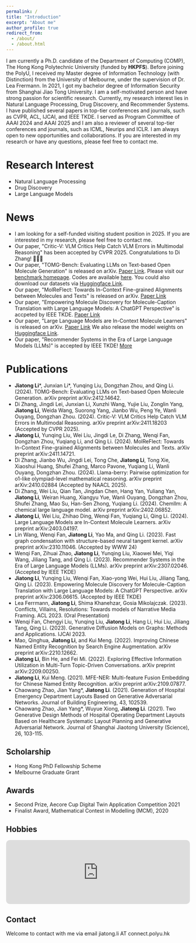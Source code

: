 ```yaml
---
permalink: /
title: "Introduction"
excerpt: "About me"
author_profile: true
redirect_from: 
  - /about/
  - /about.html
---
```



I am currently a Ph.D. candidate of the Department of Computing (COMP), The Hong Kong Polytechnic University (funded by **HKPFS**). Before joining the PolyU, I received my Master degree of Information Technology (with Distinction) from the University of Melbourne, under the supervision of Dr. Lea Frermann. In 2021, I got my bachelor degree of Information Security from Shanghai Jiao Tong University. I am a self-motivated person and have strong passion for scientific research. Currently, my research interest lies in Natural Language Processing, Drug Discovery, and Recommender Systems. I have published several papers in top-tier conferences and journals, such as CVPR, ACL, IJCAI, and IEEE TKDE. I served as Program Committee of AAAI 2024 and AAAI 2025 and I am also a reviewer of several top-tier conferences and journals, such as ICML, Neurips and ICLR. I am always open to new opportunities and collaborations. If you are interested in my research or have any questions, please feel free to contact me.

Research Interest
======
* Natural Language Processing
* Drug Discovery
* Large Language Models

News
======
* I am looking for a self-funded visiting student position in 2025. If you are interested in my research, please feel free to contact me.
* Our paper, "Critic-V: VLM Critics Help Catch VLM Errors in Multimodal Reasoning" has been accepted by CVPR 2025. Congratulations to Di Zhang! 🎉🎉🎉
* Our paper, "TOMG-Bench: Evaluating LLMs on Text-based Open Molecule Generation" is released on arXiv. [Paper Link](https://arxiv.org/abs/2412.14642). Please visit our [benchmark homepage](https://phenixace.github.io/tomgbench/). Codes are available [here](https://github.com/phenixace/TOMG-Bench). You could also download our datasets via [Huggingface Link](https://huggingface.co/datasets/Duke-de-Artois/TOMG-Bench).
* Our paper, "MolReFlect: Towards In-Context Fine-grained Alignments between Molecules and Texts" is released on arXiv. [Paper Link](https://arxiv.org/abs/2411.14721)
* Our paper, "Empowering Molecule Discovery for Molecule-Caption Translation with Large Language Models: A ChatGPT Perspective" is accpeted by IEEE TKDE. [Paper Link](https://arxiv.org/abs/2306.06615)
* Our paper, "Large Language Models are In-Context Molecule Learners" is released on arXiv. [Paper Link](https://arxiv.org/abs/2403.04197) We also release the model weights on [Huggingface Link](https://huggingface.co/phenixace/).
* Our paper, "Recommender Systems in the Era of Large Language Models (LLMs)" is accepted by IEEE TKDE! [More](https://arxiv.org/abs/2307.02046)

Publications
======
* **Jiatong Li***, Junxian Li*, Yunqing Liu, Dongzhan Zhou, and Qing Li. (2024). TOMG-Bench: Evaluating LLMs on Text-based Open Molecule Generation. arXiv preprint arXiv:2412.14642.
* Di Zhang, Jingdi Lei, Junxian Li, Xunzhi Wang, Yujie Liu, Zonglin Yang, **Jiatong Li**, Weida Wang, Suorong Yang, Jianbo Wu, Peng Ye, Wanli Ouyang, Dongzhan Zhou. (2024). Critic-V: VLM Critics Help Catch VLM Errors in Multimodal Reasoning. arXiv preprint arXiv:2411.18203 (Accepted by CVPR 2025).
* **Jiatong Li**, Yunqing Liu, Wei Liu, Jingdi Le, Di Zhang, Wenqi Fan, Dongzhan Zhou, Yuqiang Li, and Qing Li. (2024). MolReFlect: Towards In-Context Fine-grained Alignments between Molecules and Texts. arXiv preprint arXiv:2411.14721.
* Di Zhang, Jianbo Wu, Jingdi Lei, Tong Che, **Jiatong Li**, Tong Xie, Xiaoshui Huang, Shufei Zhang, Marco Pavone, Yuqiang Li, Wanli Ouyang, Dongzhan Zhou. (2024). Llama-berry: Pairwise optimization for o1-like olympiad-level mathematical reasoning. arXiv preprint arXiv:2410.02884 (Accepted by NAACL 2025).
* Di Zhang, Wei Liu, Qian Tan, Jingdan Chen, Hang Yan, Yuliang Yan, **Jiatong Li**, Weiran Huang, Xiangyu Yue, Wanli Ouyang, Dongzhan Zhou, Shufei Zhang, Mao Su, Han-Sen Zhong, Yuqiang Li. (2024). Chemllm: A chemical large language model. arXiv preprint arXiv:2402.06852.
* **Jiatong Li**, Wei Liu, Zhihao Ding, Wenqi Fan, Yuqiang Li, Qing Li. (2024). Large Language Models are In-Context Molecule Learners. arXiv preprint arXiv:2403.04197.
* Lin Wang, Wenqi Fan, **Jiatong Li**, Yao Ma, and Qing Li. (2023). Fast graph condensation with structure-based neural tangent kernel. arXiv preprint arXiv:2310.11046. (Accepted by WWW 24)
* Wenqi Fan, Zihuai Zhao, **Jiatong Li**, Yunqing Liu, Xiaowei Mei, Yiqi Wang, Jiliang Tang, and Qing Li. (2023). Recommender Systems in the Era of Large Language Models (LLMs). arXiv preprint arXiv:2307.02046. (Accepted by IEEE TKDE)
* **Jiatong Li**, Yunqing Liu, Wenqi Fan, Xiao-yong Wei, Hui Liu, Jiliang Tang, Qing Li. (2023). Empowering Molecule Discovery for Molecule-Caption Translation with Large Language Models: A ChatGPT Perspective. arXiv preprint arXiv:2306.06615. (Accepted by IEEE TKDE)
* Lea Ferrmann, **Jiatong Li**, Shima Khanehzar, Gosia Mikolajczak. (2023). Conflicts, Villains, Resolutions: Towards models of Narrative Media Framing. ACL 2023. (Oral Presentation)
* Wenqi Fan, Chengyi Liu, Yunqing Liu, **Jiatong Li**, Hang Li, Hui Liu, Jiliang Tang, Qing Li. (2023). Generative Diffusion Models on Graphs: Methods and Applications. IJCAI 2023.
* Mao, Qinghua, **Jiatong Li**, and Kui Meng. (2022). Improving Chinese Named Entity Recognition by Search Engine Augmentation. arXiv preprint arXiv:2210.12662.
* **Jiatong Li**, Bin He, and Fei Mi. (2022). Exploring Effective Information Utilization in Multi-Turn Topic-Driven Conversations. arXiv preprint arXiv:2209.00250.
* **Jiatong Li**, Kui Meng. (2021). MFE-NER: Multi-feature Fusion Embedding for Chinese Named Entity Recognition. arXiv preprint arXiv:2109.07877.
* Chaowang Zhao, Jian Yang*, **Jiatong Li**. (2021). Generation of Hospital Emergency Department Layouts Based on Generative Adversarial Networks. Journal of Building Engineering, 43, 102539.
* Chaowang Zhao, Jian Yang*, Wuyue Xiong, **Jiatong Li**. (2021). Two Generative Design Methods of Hospital Operating Department Layouts Based on Healthcare Systematic Layout Planning and Generative Adversarial Network. Journal of Shanghai Jiaotong University (Science), 26, 103-115.

Scholarship
------
* Hong Kong PhD Fellowship Scheme
* Melbourne Graduate Grant

Awards
------
* Second Prize, Aecore Cup Digital Twin Application Competition 2021
* Finalist Award, Mathematical Contest in Modelling (MCM), 2020

Hobbies
------
<iframe allow="autoplay *; encrypted-media *; fullscreen *; clipboard-write" frameborder="0" height="175" style="width:100%;max-width:660px;overflow:hidden;border-radius:10px;" sandbox="allow-forms allow-popups allow-same-origin allow-scripts allow-storage-access-by-user-activation allow-top-navigation-by-user-activation" src="https://embed.music.apple.com/cn/album/%E8%88%B9%E9%95%BF-live%E7%89%88/1779898627?i=1779898637"></iframe>

Contact
------
Welcome to contact with me via email
jiatong.li AT connect.polyu.hk
